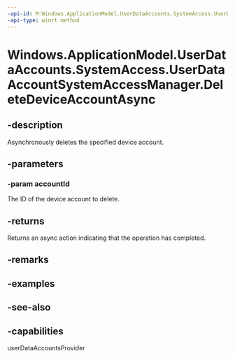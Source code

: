 ----api-id: M:Windows.ApplicationModel.UserDataAccounts.SystemAccess.UserDataAccountSystemAccessManager.DeleteDeviceAccountAsync(System.String)
-api-type: winrt method
---<!-- Method syntaxpublic Windows.Foundation.IAsyncAction DeleteDeviceAccountAsync(System.String accountId)--># Windows.ApplicationModel.UserDataAccounts.SystemAccess.UserDataAccountSystemAccessManager.DeleteDeviceAccountAsync## -descriptionAsynchronously deletes the specified device account.## -parameters### -param accountIdThe ID of the device account to delete.## -returnsReturns an async action indicating that the operation has completed.## -remarks## -examples## -see-also## -capabilitiesuserDataAccountsProvider